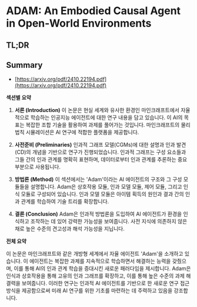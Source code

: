 # ADAM: An Embodied Causal Agent in Open-World Environments
## TL;DR
## Summary
- [https://arxiv.org/pdf/2410.22194.pdf](https://arxiv.org/pdf/2410.22194.pdf)

**섹션별 요약**

1. **서론 (Introduction)**
   이 논문은 현실 세계와 유사한 환경인 마인크래프트에서 자율적으로 학습하는 인공지능 에이전트에 대한 연구 내용을 담고 있습니다. 이 AI의 목표는 복잡한 조합 기술을 활용하여 과제를 풀어가는 것입니다. 마인크래프트의 물리 법칙 시뮬레이션은 AI 연구에 적합한 플랫폼을 제공합니다.

2. **사전준비 (Preliminaries)**
   인과적 그래프 모델(CGMs)에 대한 설명과 인과 발견(CD)의 개념을 기반으로 연구가 진행되었습니다. 인과적 그래프는 구성 요소들과 그들 간의 인과 관계를 명확히 표현하며, 데이터로부터 인과 관계를 추론하는 중요 부분으로 사용됩니다.

3. **방법론 (Method)**
   이 섹션에서는 'Adam'이라는 AI 에이전트의 구조와 그 구성 모듈들을 설명합니다. Adam은 상호작용 모듈, 인과 모델 모듈, 제어 모듈, 그리고 인식 모듈로 구성되어 있습니다. 인과 모델 모듈은 아이템 획득의 원인과 결과 간의 인과 관계를 학습하여 기술 트리를 확장합니다.

4. **결론 (Conclusion)**
   Adam은 인과적 방법론을 도입하여 AI 에이전트가 환경을 인식하고 조작하는 데 있어 강력한 가능성을 보여줍니다. 사전 지식에 의존하지 않은 채로 높은 수준의 견고성과 해석 가능성을 지닙니다.

**전체 요약**

이 논문은 마인크래프트와 같은 개방형 세계에서 자율 에이전트 'Adam'을 소개하고 있습니다. 이 에이전트는 복잡한 과제를 지속적으로 학습하면서 해결하는 능력을 갖췄으며, 이를 통해 AI의 인과 관계 학습을 증대시킨 새로운 패러다임을 제시합니다. Adam은 인식과 상호작용을 통해 고유의 인과 그래프를 확장하고, 이를 통해 높은 수준의 과제 해결력을 보여줍니다. 이러한 연구는 인과적 AI 에이전트를 기반으로 한 새로운 연구 접근 방식을 제공함으로써 미래 AI 연구를 위한 기초를 마련하는 데 주력하고 있음을 강조합니다.